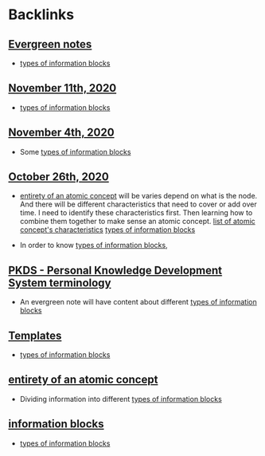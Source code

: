 
# Backlinks
## [Evergreen notes](<Evergreen notes.md>)
- [types of information blocks](<types of information blocks.md>)

## [November 11th, 2020](<November 11th, 2020.md>)
- [types of information blocks](<types of information blocks.md>)

## [November 4th, 2020](<November 4th, 2020.md>)
- Some [types of information blocks](<types of information blocks.md>)

## [October 26th, 2020](<October 26th, 2020.md>)
- [entirety of an atomic concept](<entirety of an atomic concept.md>) will be varies depend on what is the node. And there will be different characteristics that need to cover or add over time. I need to identify these characteristics first. Then learning how to combine them together to make sense an atomic concept. [list of atomic concept's characteristics](<list of atomic concept's characteristics.md>) [types of information blocks](<types of information blocks.md>)

- In order to know [types of information blocks](<types of information blocks.md>),

## [PKDS - Personal Knowledge Development System terminology](<PKDS - Personal Knowledge Development System terminology.md>)
- An evergreen note will have content about different [types of information blocks](<types of information blocks.md>)

## [Templates](<Templates.md>)
- [types of information blocks](<types of information blocks.md>)

## [entirety of an atomic concept](<entirety of an atomic concept.md>)
- Dividing information into different [types of information blocks](<types of information blocks.md>)

## [information blocks](<information blocks.md>)
- [types of information blocks](<types of information blocks.md>)

